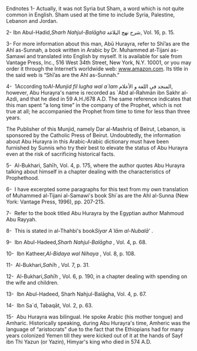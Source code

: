 


Endnotes
1- Actually, it was not Syria but Sham, a word which is not quite common
in English. Sham used at the time to include Syria, Palestine, Lebanon
and Jordan.

2- Ibn Abul-Hadid,*Sharh Nahjul-Balāgha* شرح نهج البلاغة, Vol. 16, p.
15.

3- For more information about this man, Abū Hurayra, refer to Shī’a‎s
are the Ahl as-Sunnah, a book written in Arabic by Dr. Muhammed
at-Tijani as-Samawi and translated into English by myself. It is
available for sale from Vantage Press, Inc., 516 West 34th Street, New
York, N.Y. 10001, or you may order it through the Internet’s worldwide
web: www.amazon.com. Its title in the said web is “Shī’a‎s are the Ahl
as-Sunnah.”

4-  1According to*Al-Munjid fil lugha wal a\`lam* المنجد في اللغة و
الأعلام, however, Abu Hurayra's name is recorded as \`Abd al-Rahmān ibn
Sakhr al-Azdi, and that he died in 59 A.H./678 A.D. The same reference
indicates that this man spent “a long time” in the company of the
Prophet, which is not true at all; he accompanied the Prophet from time
to time for less than three years.

The Publisher of this Munjid, namely Dar al-Mashriq of Beirut, Lebanon,
is sponsored by the Catholic Press of Beirut. Undoubtedly, the
information about Abu Hurayra in this Arabic-Arabic dictionary must have
been furnished by Sunnis who try their best to elevate the status of Abu
Hurayra even at the risk of sacrificing historical facts.

5-  Al-Bukhari, Sahīh, Vol. 4, p. 175, where the author quotes Abu
Hurayra talking about himself in a chapter dealing with the
characteristics of Prophethood.

6-  I have excerpted some paragraphs for this text from my own
translation of Muhammed al-Tijani al-Samawi's book Shi\`as are the Ahl
al-Sunna (New York: Vantage Press, 1996), pp. 207-215.

7-  Refer to the book titled Abu Hurayra by the Egyptian author Mahmoud
Abu Rayyah.

8-  This is stated in al-Thahbi's book*Siyar A\`lām al-Nubalā’* .

9-  Ibn Abul-Hadeed,*Sharh Nahjul-Balāgha* , Vol. 4, p. 68.

10-  Ibn Katheer,*Al-Bidaya wal Nihaya* , Vol. 8, p. 108.

11-  Al-Bukhari,*Sahīh* , Vol. 7, p. 31.

12-  Al-Bukhari,*Sahīh* , Vol. 6, p. 190, in a chapter dealing with
spending on the wife and children.

13-  Ibn Abul-Hadeed, Sharh Nahjul-Balāgha, Vol. 4, p. 67.

14-  Ibn Sa\`d, Tabaqāt, Vol. 2, p. 63.

15-  Abu Hurayra was bilingual. He spoke Arabic (his mother tongue) and
Amharic. Historically speaking, during Abu Hurayra's time, Amheric was
the language of “aristocrats” due to the fact that the Ethiopians had
for many years colonized Yemen till they were kicked out of it at the
hands of Sayf ibn Thi Yazun (or Yazin), Himyar's king who died in 574
A.D.


